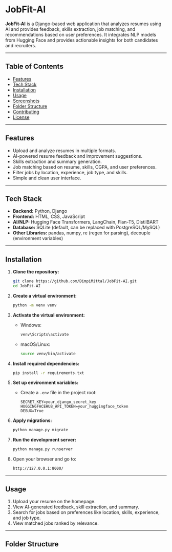 # JobFit-AI

**JobFit-AI** is a Django-based web application that analyzes resumes using AI and provides feedback, skills extraction, job matching, and recommendations based on user preferences. It integrates NLP models from Hugging Face and provides actionable insights for both candidates and recruiters.

---

## Table of Contents

- [Features](#features)  
- [Tech Stack](#tech-stack)  
- [Installation](#installation)  
- [Usage](#usage)  
- [Screenshots](#screenshots)  
- [Folder Structure](#folder-structure)  
- [Contributing](#contributing)  
- [License](#license)  

---

## Features

- Upload and analyze resumes in multiple formats.  
- AI-powered resume feedback and improvement suggestions.  
- Skills extraction and summary generation.  
- Job matching based on resume, skills, CGPA, and user preferences.  
- Filter jobs by location, experience, job type, and skills.  
- Simple and clean user interface.

---

## Tech Stack

- **Backend:** Python, Django  
- **Frontend:** HTML, CSS, JavaScript  
- **AI/NLP:** Hugging Face Transformers, LangChain, Flan-T5, DistilBART  
- **Database:** SQLite (default, can be replaced with PostgreSQL/MySQL)  
- **Other Libraries:** pandas, numpy, re (regex for parsing), decouple (environment variables)

---

## Installation

1. **Clone the repository:**
    ```bash
    git clone https://github.com/DimpiMittal/JobFit-AI.git
    cd JobFit-AI
    ```

2. **Create a virtual environment:**
    ```bash
    python -m venv venv
    ```

3. **Activate the virtual environment:**
    - Windows:
      ```bash
      venv\Scripts\activate
      ```
    - macOS/Linux:
      ```bash
      source venv/bin/activate
      ```

4. **Install required dependencies:**
    ```bash
    pip install -r requirements.txt
    ```

5. **Set up environment variables:**
    - Create a `.env` file in the project root:
      ```
      SECRET_KEY=your_django_secret_key
      HUGGINGFACEHUB_API_TOKEN=your_huggingface_token
      DEBUG=True
      ```

6. **Apply migrations:**
    ```bash
    python manage.py migrate
    ```

7. **Run the development server:**
    ```bash
    python manage.py runserver
    ```

8. Open your browser and go to:  
    ```
    http://127.0.0.1:8000/
    ```

---

## Usage

1. Upload your resume on the homepage.  
2. View AI-generated feedback, skill extraction, and summary.  
3. Search for jobs based on preferences like location, skills, experience, and job type.  
4. View matched jobs ranked by relevance.  

---

## Folder Structure

